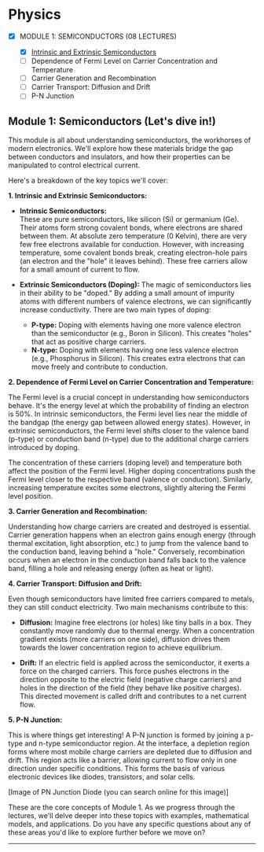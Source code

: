 # Physics

- [x] MODULE 1: SEMICONDUCTORS (08 LECTURES)

  - [x] [Intrinsic and Extrinsic Semiconductors](https://youtu.be/CXFtbpYaBXw?si=xIT6yt19uXmSPrmB)
  - [ ] Dependence of Fermi Level on Carrier Concentration and Temperature
  - [ ] Carrier Generation and Recombination
  - [ ] Carrier Transport: Diffusion and Drift
  - [ ] P-N Junction
        
## Module 1: Semiconductors (Let's dive in!)

This module is all about understanding semiconductors, the workhorses of modern electronics. We'll explore how these materials bridge the gap between conductors and insulators, and how their properties can be manipulated to control electrical current.

Here's a breakdown of the key topics we'll cover:

**1. Intrinsic and Extrinsic Semiconductors:**

* **Intrinsic Semiconductors:**  
These are pure semiconductors, like silicon (Si) or germanium (Ge). Their atoms form strong covalent bonds, where electrons are shared between them. At absolute zero temperature (0 Kelvin), there are very few free electrons available for conduction. However, with increasing temperature, some covalent bonds break, creating electron-hole pairs (an electron and the "hole" it leaves behind). These free carriers allow for a small amount of current to flow.

* **Extrinsic Semiconductors (Doping):** 
The magic of semiconductors lies in their ability to be "doped." By adding a small amount of impurity atoms with different numbers of valence electrons, we can significantly increase conductivity. There are two main types of doping:

    * **P-type:** Doping with elements having one more valence electron than the semiconductor (e.g., Boron in Silicon). This creates "holes" that act as positive charge carriers.
    * **N-type:** Doping with elements having one less valence electron (e.g., Phosphorus in Silicon). This creates extra electrons that can move freely and contribute to conduction.



**2. Dependence of Fermi Level on Carrier Concentration and Temperature:**

The Fermi level is a crucial concept in understanding how semiconductors behave. It's the energy level at which the probability of finding an electron is 50%. In intrinsic semiconductors, the Fermi level lies near the middle of the bandgap (the energy gap between allowed energy states). However, in extrinsic semiconductors, the Fermi level shifts closer to the valence band (p-type) or conduction band (n-type) due to the additional charge carriers introduced by doping.

The concentration of these carriers (doping level) and temperature both affect the position of the Fermi level. Higher doping concentrations push the Fermi level closer to the respective band (valence or conduction). Similarly, increasing temperature excites some electrons, slightly altering the Fermi level position.



**3. Carrier Generation and Recombination:**

Understanding how charge carriers are created and destroyed is essential. Carrier generation happens when an electron gains enough energy (through thermal excitation, light absorption, etc.) to jump from the valence band to the conduction band, leaving behind a "hole." Conversely, recombination occurs when an electron in the conduction band falls back to the valence band, filling a hole and releasing energy (often as heat or light).

**4. Carrier Transport: Diffusion and Drift:**

Even though semiconductors have limited free carriers compared to metals, they can still conduct electricity. Two main mechanisms contribute to this:

* **Diffusion:**  Imagine free electrons (or holes) like tiny balls in a box. They constantly move randomly due to thermal energy. When a concentration gradient exists (more carriers on one side), diffusion drives them towards the lower concentration region to achieve equilibrium.

* **Drift:**  If an electric field is applied across the semiconductor, it exerts a force on the charged carriers. This force pushes electrons in the direction opposite to the electric field (negative charge carriers) and holes in the direction of the field (they behave like positive charges). This directed movement is called drift and contributes to a net current flow.

**5. P-N Junction:**

This is where things get interesting! A P-N junction is formed by joining a p-type and n-type semiconductor region. At the interface, a depletion region forms where most mobile charge carriers are depleted due to diffusion and drift. This region acts like a barrier, allowing current to flow only in one direction under specific conditions. This forms the basis of various electronic devices like diodes, transistors, and solar cells.

[Image of PN Junction Diode (you can search online for this image)]

These are the core concepts of Module 1. As we progress through the lectures, we'll delve deeper into these topics with examples, mathematical models, and applications. Do you have any specific questions about any of these areas you'd like to explore further before we move on? 

---


